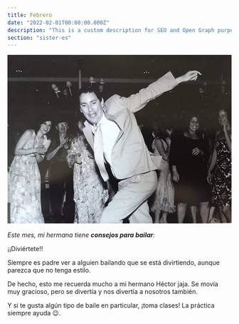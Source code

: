 ```yaml
---
title: Febrero
date: "2022-02-01T00:00:00.000Z"
description: "This is a custom description for SEO and Open Graph purposes, rather than the default generated excerpt. Simply add a description field to the frontmatter."
section: "sister-es"
---
```


![PostImg](../images/feb22.jpg)

*Este mes, mi hermana tiene __consejos para bailar__:*

¡¡Diviértete!!

Siempre es padre ver a alguien bailando que se está divirtiendo, aunque parezca que no tenga estilo.

De hecho, esto me recuerda mucho a mi hermano Héctor jaja. Se movía muy gracioso, pero se divertía y nos divertía a nosotros también.

Y si te gusta algún tipo de baile en particular, ¡toma clases! La práctica siempre ayuda 😉.
